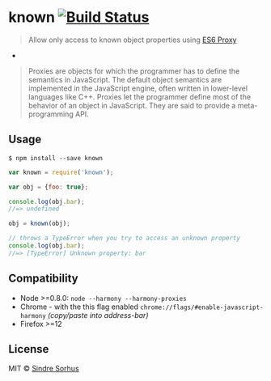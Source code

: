 # known [![Build Status](https://travis-ci.org/sindresorhus/known.svg?branch=master)](https://travis-ci.org/sindresorhus/known)

> Allow only access to known object properties using [ES6 Proxy](http://soft.vub.ac.be/~tvcutsem/proxies/)

-

> Proxies are objects for which the programmer has to define the semantics in JavaScript. The default object semantics are implemented in the JavaScript engine, often written in lower-level languages like C++. Proxies let the programmer define most of the behavior of an object in JavaScript. They are said to provide a meta-programming API.


## Usage

```
$ npm install --save known
```

```js
var known = require('known');

var obj = {foo: true};

console.log(obj.bar);
//=> undefined

obj = known(obj);

// throws a TypeError when you try to access an unknown property
console.log(obj.bar);
//=> [TypeError] Unknown property: bar
```


## Compatibility

- Node >=0.8.0: `node --harmony --harmony-proxies`
- Chrome - with the this flag enabled `chrome://flags/#enable-javascript-harmony` *(copy/paste into address-bar)*
- Firefox >=12


## License

MIT © [Sindre Sorhus](http://sindresorhus.com)
